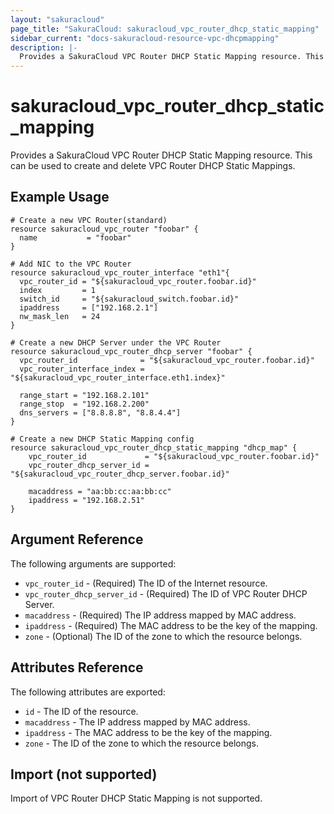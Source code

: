 ```yaml
---
layout: "sakuracloud"
page_title: "SakuraCloud: sakuracloud_vpc_router_dhcp_static_mapping"
sidebar_current: "docs-sakuracloud-resource-vpc-dhcpmapping"
description: |-
  Provides a SakuraCloud VPC Router DHCP Static Mapping resource. This can be used to create and delete VPC Router DHCP Static Mappings.
---
```


# sakuracloud\_vpc\_router\_dhcp\_static\_mapping

Provides a SakuraCloud VPC Router DHCP Static Mapping resource. This can be used to create and delete VPC Router DHCP Static Mappings.

## Example Usage

```hcl
# Create a new VPC Router(standard)
resource sakuracloud_vpc_router "foobar" {
  name           = "foobar"
}

# Add NIC to the VPC Router
resource sakuracloud_vpc_router_interface "eth1"{
  vpc_router_id = "${sakuracloud_vpc_router.foobar.id}"
  index         = 1
  switch_id     = "${sakuracloud_switch.foobar.id}"
  ipaddress     = ["192.168.2.1"]
  nw_mask_len   = 24
}

# Create a new DHCP Server under the VPC Router
resource sakuracloud_vpc_router_dhcp_server "foobar" {
  vpc_router_id              = "${sakuracloud_vpc_router.foobar.id}"
  vpc_router_interface_index = "${sakuracloud_vpc_router_interface.eth1.index}"

  range_start = "192.168.2.101"
  range_stop  = "192.168.2.200"
  dns_servers = ["8.8.8.8", "8.8.4.4"]
}

# Create a new DHCP Static Mapping config
resource sakuracloud_vpc_router_dhcp_static_mapping "dhcp_map" {
    vpc_router_id             = "${sakuracloud_vpc_router.foobar.id}"
    vpc_router_dhcp_server_id = "${sakuracloud_vpc_router_dhcp_server.foobar.id}"

    macaddress = "aa:bb:cc:aa:bb:cc"
    ipaddress = "192.168.2.51"
}
```

## Argument Reference

The following arguments are supported:

* `vpc_router_id` - (Required) The ID of the Internet resource.
* `vpc_router_dhcp_server_id` - (Required) The ID of VPC Router DHCP Server.
* `macaddress` - (Required) The IP address mapped by MAC address.
* `ipaddress` - (Required) The MAC address to be the key of the mapping. 
* `zone` - (Optional) The ID of the zone to which the resource belongs.

## Attributes Reference

The following attributes are exported:

* `id` - The ID of the resource.
* `macaddress` - The IP address mapped by MAC address.
* `ipaddress` - The MAC address to be the key of the mapping. 
* `zone` - The ID of the zone to which the resource belongs.

## Import (not supported)

Import of VPC Router DHCP Static Mapping is not supported.
